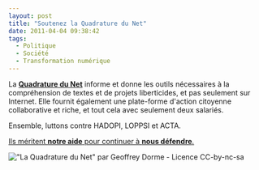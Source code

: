 ```yaml
---
layout: post
title: "Soutenez la Quadrature du Net"
date: 2011-04-04 09:38:42
tags:
  - Politique
  - Société
  - Transformation numérique
---
```


La **[Quadrature du Net](https://support.laquadrature.net/)** informe et donne les outils nécessaires à la compréhension de textes et de projets liberticides, et pas seulement sur Internet. Elle fournit également une plate-forme d'action citoyenne collaborative et riche, et tout cela avec seulement deux salariés.

Ensemble, luttons contre HADOPI, LOPPSI et ACTA.

[Ils méritent **notre aide** pour continuer à **nous défendre**.](https://support.laquadrature.net/)

<!-- more -->

![&quot;La Quadrature du Net&quot; par Geoffrey Dorme - Licence CC-by-nc-sa](/images/)
